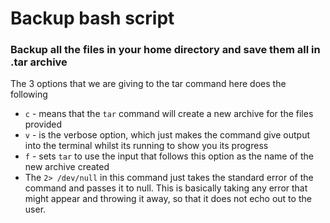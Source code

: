 # Backup bash script

### Backup all the files in your home directory and save them all in .tar archive

The 3 options that we are giving to the tar command here does the following

- `c` - means that the `tar` command will create a new archive for the files provided
- `v` - is the verbose option, which just makes the command give output into the terminal whilst its running to show you its progress
- `f` - sets `tar` to use the input that follows this option as the name of the new archive created
- The `2> /dev/null` in this command just takes the standard error of the command and passes it to null. This is basically taking any error that might appear and throwing it away, so that it does not echo out to the user.
